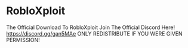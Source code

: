 # RobloXploit
The Official Download To RobloXploit
Join The Official Discord Here! 
https://discord.gg/gan5MAe
ONLY REDISTRIBUTE IF YOU WERE GIVEN PERMISSION!

